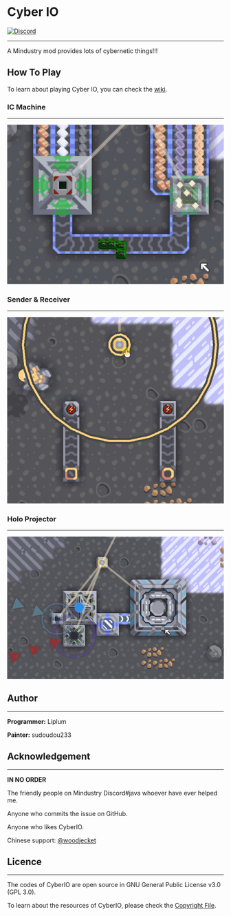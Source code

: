 # Cyber IO
[![Discord](https://img.shields.io/discord/937228972041842718?color=%23529b69&label=Discord&style=flat-square)](https://discord.gg/PDwyxM3waw)
___
A Mindustry mod provides lots of cybernetic things!!!

## How To Play
To learn about playing Cyber IO, you can check the [wiki](https://github.com/liplum/CyberIO/wiki/Game-Guide).
### IC Machine
___
![IC Machine](GFX/ProducingIC.gif)

### Sender & Receiver
___
![Sender](GFX/Sender&Receiver.gif)

### Holo Projector
___
![Holo Projector](GFX/Holo-projecting.gif)

## Author
___
**Programmer:** Liplum

**Painter:** sudoudou233

## Acknowledgement
___
**IN NO ORDER**

The friendly people on Mindustry Discord#java whoever have ever helped me.

Anyone who commits the issue on GitHub.

Anyone who likes CyberIO. 

Chinese support: [@woodjecket](https://github.com/woodjecket)
## Licence
___
The codes of CyberIO are open source in GNU General Public License v3.0 (GPL 3.0).

To learn about the resources of CyberIO, please check the [Copyright File](Copyright.md).
